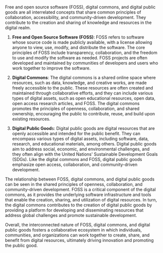 Free and open source software (FOSS), digital commons, and digital public goods are all interrelated concepts that share common principles of collaboration, accessibility, and community-driven development. They contribute to the creation and sharing of knowledge and resources in the digital realm.

1.  **Free and Open Source Software (FOSS)**: FOSS refers to software whose source code is made publicly available, with a license allowing anyone to view, use, modify, and distribute the software. The core principles of FOSS include transparency, collaboration, and the freedom to use and modify the software as needed. FOSS projects are often developed and maintained by communities of developers and users who work together to improve the software.
    
2.  **Digital Commons**: The digital commons is a shared online space where resources, such as data, knowledge, and creative works, are made freely accessible to the public. These resources are often created and maintained through collaborative efforts, and they can include various types of digital assets, such as open educational resources, open data, open access research articles, and FOSS. The digital commons promotes the principles of openness, collaboration, and shared ownership, encouraging the public to contribute, reuse, and build upon existing resources.
    
3.  **Digital Public Good**s: Digital public goods are digital resources that are openly accessible and intended for the public benefit. They can encompass various types of digital assets, including software, data, research, and educational materials, among others. Digital public goods aim to address social, economic, and environmental challenges, and they often align with the United Nations' Sustainable Development Goals (SDGs). Like the digital commons and FOSS, digital public goods emphasize open access, collaboration, and community-driven development.

The relationship between FOSS, digital commons, and digital public goods can be seen in the shared principles of openness, collaboration, and community-driven development. FOSS is a critical component of the digital commons, as it provides the underlying software infrastructure and tools that enable the creation, sharing, and utilization of digital resources. In turn, the digital commons contributes to the creation of digital public goods by providing a platform for developing and disseminating resources that address global challenges and promote sustainable development.

Overall, the interconnected nature of FOSS, digital commons, and digital public goods fosters a collaborative ecosystem in which individuals, communities, and organizations can work together to create, share, and benefit from digital resources, ultimately driving innovation and promoting the public good.